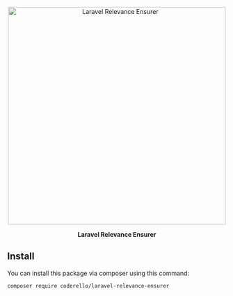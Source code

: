 <p align="center"><img alt="Laravel Relevance Ensurer" src="https://i.imgur.com/AytDebo.png" width="500"></p>

<p align="center"><b>Laravel Relevance Ensurer</b></p>

## Install

You can install this package via composer using this command:

```bash
composer require coderello/laravel-relevance-ensurer
```